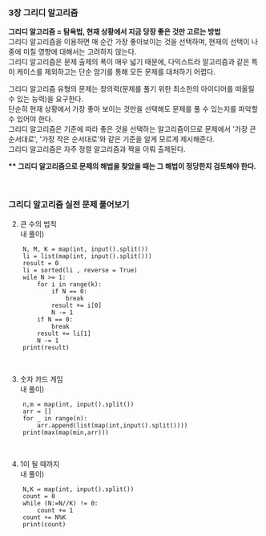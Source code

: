### 3장 그리디 알고리즘 

__그리디 알고리즘 = 탐욕법, 현재 상황에서 지금 당장 좋은 것만 고르는 방법__   
그리디 알고리즘을 이용하면 매 순간 가장 좋아보이는 것을 선택하며, 현재의 선택이 나중에 미칠 영향에 대해서는 고려하지 않는다.  
그리디 알고리즘은 문제 출제의 폭이 매우 넓기 때문에, 다익스트라 알고리즘과 같은 특이 케이스를 제외하고는 단순 암기를 통해 모든 문제를 대처하기 어렵다.  

그리디 알고리즘 유형의 문제는 창의력(문제를 풀기 위한 최소한의 아이디어를 떠올릴 수 있는 능력)을 요구한다.  
단순히 현재 상황에서 가장 좋아 보이는 것만을 선택해도 문제를 풀 수 있는지를 파악할 수 있어야 한다.  
그리디 알고리즘은 기준에 따라 좋은 것을 선택하는 알고리즘이므로 문제에서 '가장 큰 순서대로', '가장 작은 순서대로'와 같은 기준을 알게 모르게 제시해준다.  
그리디 알고리즘은 자주 정렬 알고리즘과 짝을 이뤄 출제된다.   

__** 그리디 알고리즘으로 문제의 해법을 찾았을 때는 그 해법이 정당한지 검토해야 한다.__ 

<br>

### 그리디 알고리즘 실전 문제 풀어보기
2. 큰 수의 법칙  
내 풀이)
```
    N, M, K = map(int, input().split())
    li = list(map(int, input().split()))
    result = 0
    li = sorted(li , reverse = True)
    wile N >= 1:
        for i in range(k):
            if N == 0:
                break
            result += i[0]
            N -= 1
        if N == 0:
            break
        result += li[1]
        N -= 1
    print(result)
```
<br>

3. 숫자 카드 게임  
내 풀이)  
``` 
    n,m = map(int, input().split())
    arr = []
    for _ in range(n):
        arr.append(list(map(int,input().split())))
    print(max(map(min,arr)))
```
<br>


4. 1이 될 때까지  
내 풀이)  
```
    N,K = map(int, input().split())
    count = 0
    while (N:=N//K) != 0:
        count += 1
    count += N%K
    print(count)
```